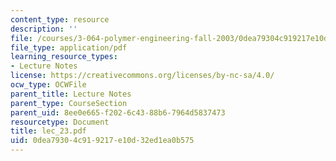 ```yaml
---
content_type: resource
description: ''
file: /courses/3-064-polymer-engineering-fall-2003/0dea79304c919217e10d32ed1ea0b575_lec_23.pdf
file_type: application/pdf
learning_resource_types:
- Lecture Notes
license: https://creativecommons.org/licenses/by-nc-sa/4.0/
ocw_type: OCWFile
parent_title: Lecture Notes
parent_type: CourseSection
parent_uid: 8ee0e665-f202-6c43-88b6-7964d5837473
resourcetype: Document
title: lec_23.pdf
uid: 0dea7930-4c91-9217-e10d-32ed1ea0b575
---
```

